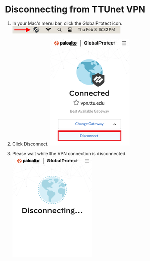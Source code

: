 # Disconnecting from TTUnet VPN

1. In your Mac's menu bar, click the GlobalProtect icon.
![Alt Text](images/mac/disconnect.png)<br>

2. Click Disconnect.
![Alt Text](images/mac/disconnect-1.png)<br>

3. Please wait while the VPN connection is disconnected.
![Alt Text](images/mac/disconnect-2.png)<br>